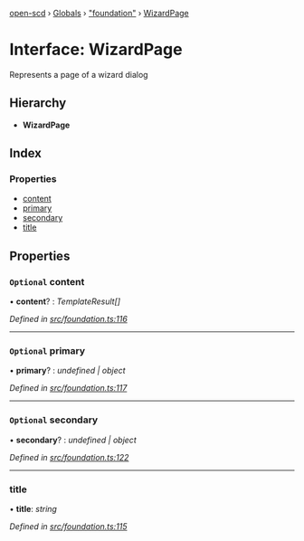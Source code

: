 [open-scd](../README.md) › [Globals](../globals.md) › ["foundation"](../modules/_foundation_.md) › [WizardPage](_foundation_.wizardpage.md)

# Interface: WizardPage

Represents a page of a wizard dialog

## Hierarchy

* **WizardPage**

## Index

### Properties

* [content](_foundation_.wizardpage.md#optional-content)
* [primary](_foundation_.wizardpage.md#optional-primary)
* [secondary](_foundation_.wizardpage.md#optional-secondary)
* [title](_foundation_.wizardpage.md#title)

## Properties

### `Optional` content

• **content**? : *TemplateResult[]*

*Defined in [src/foundation.ts:116](https://github.com/openscd/open-scd/blob/2534042/src/foundation.ts#L116)*

___

### `Optional` primary

• **primary**? : *undefined | object*

*Defined in [src/foundation.ts:117](https://github.com/openscd/open-scd/blob/2534042/src/foundation.ts#L117)*

___

### `Optional` secondary

• **secondary**? : *undefined | object*

*Defined in [src/foundation.ts:122](https://github.com/openscd/open-scd/blob/2534042/src/foundation.ts#L122)*

___

###  title

• **title**: *string*

*Defined in [src/foundation.ts:115](https://github.com/openscd/open-scd/blob/2534042/src/foundation.ts#L115)*
